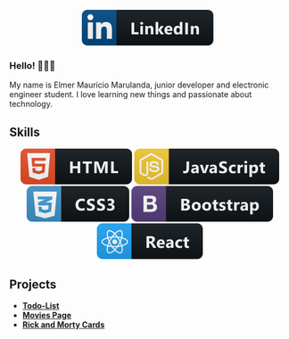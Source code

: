 <p align="center">
<a href="https://www.linkedin.com/in/elmer-mauricio-marulanda-382a80226"><img height="64" src="https://github.com/MikeCodesDotNET/ColoredBadges/blob/master/svg/social/linkedin.svg"></a>&nbsp;&nbsp; 
</p>

### Hello! 👋👋👋

My name is Elmer Mauricio Marulanda, junior developer and electronic engineer student. I love learning new things and passionate about technology.

## Skills

<p align="center">
<img src="https://github.com/MikeCodesDotNET/ColoredBadges/blob/master/svg/dev/languages/html.svg" />
<img src="https://github.com/MikeCodesDotNET/ColoredBadges/blob/master/svg/dev/languages/js.svg"/>
<img src="https://github.com/MikeCodesDotNET/ColoredBadges/blob/master/svg/dev/languages/css3.svg"/>
<img src="https://github.com/MikeCodesDotNET/ColoredBadges/blob/master/svg/dev/frameworks/bootstrap.svg"/>
<img src="https://github.com/MikeCodesDotNET/ColoredBadges/blob/master/svg/dev/frameworks/react.svg" />
</p>

## Projects

<p align="center">
<ul>
 <li><strong><a href="https://elmer125.github.io/Todo-List/" >Todo-List</a></strong></li>
 <li>
 <strong><a href="https://elmer125.github.io/MoviesReact/">Movies Page</a></strong></li>
 <li>
 <strong><a href="https://elmer125.github.io/Rick-and-Morty-Cards/">Rick and Morty Cards</a></strong></li>  
</ul>
</p>
